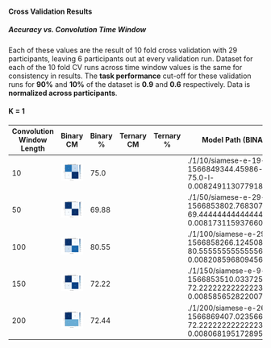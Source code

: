#### Cross Validation Results

##### Accuracy vs. Convolution Time Window

Each of these values are the result of 10 fold cross validation with 29 participants, leaving 6 participants out at every validation run. Dataset for each of the 10 fold CV runs across time window values is the same for consistency in results. The **task performance** cut-off for these validation runs for **90%** and **10%** of the dataset is  **0.9** and **0.6** respectively. Data is **normalized across participants**.

#### K = 1



| Convolution Window Length | Binary CM                                                    | Binary % | Ternary CM | Ternary % | Model Path (BINARY)                                          | Model Path (TERNARY) |
| ------------------------- | ------------------------------------------------------------ | -------- | ---------- | --------- | ------------------------------------------------------------ | -------------------- |
| 10                        | ![](./1/10/siamese-e-19-ts-1566849344.45986-a-75.0-l-0.008249113077918688.pth.png) | 75.0     |            |           | ./1/10/siamese-e-19-ts-1566849344.45986-a-75.0-l-0.008249113077918688.pth |                      |
| 50                        | ![](./1/50/siamese-e-29-ts-1566853802.7683074-a-69.44444444444444-l-0.008173115937660139.pth.png) | 69.88    |            |           | ./1/50/siamese-e-29-ts-1566853802.7683074-a-69.44444444444444-l-0.008173115937660139.pth |                      |
| 100                       | ![](./1/100/siamese-e-29-ts-1566858266.1245084-a-80.55555555555556-l-0.008208596809456745.pth.png) | 80.55    |            |           | ./1/100/siamese-e-29-ts-1566858266.1245084-a-80.55555555555556-l-0.008208596809456745.pth |                      |
| 150                       | ![](./1/150/siamese-e-9-ts-1566853510.0337257-a-72.22222222222223-l-0.008585652822007735.pth.png) | 72.22    |            |           | ./1/150/siamese-e-9-ts-1566853510.0337257-a-72.22222222222223-l-0.008585652822007735.pth |                      |
| 200                       | ![](./1/200/siamese-e-26-ts-1566869407.023566-a-72.22222222222223-l-0.008068195172895988.pth.png) | 72.44    |            |           | ./1/200/siamese-e-26-ts-1566869407.023566-a-72.22222222222223-l-0.008068195172895988.pth |                      |


